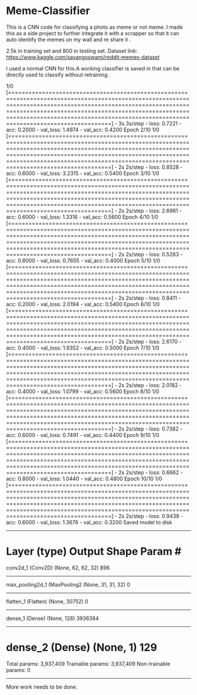 # Meme-Classifier
This is a CNN code for classifying a photo as meme or not meme. I made this as a side project to further integrate it with a scrapper so that it can auto identify the memes on my wall and re share it .

2.5k in training set and 800 in testing set.
Dataset link:
https://www.kaggle.com/sayangoswami/reddit-memes-dataset

I used a normal CNN for this.A working classifier is saved in that can be directly used to classify without retraining.

1/0 [============================================================================================================================================================================================================================================================================================================] - 3s 3s/step - loss: 0.7221 - acc: 0.2000 - val_loss: 1.4974 - val_acc: 0.4200
Epoch 2/10
1/0 [============================================================================================================================================================================================================================================================================================================] - 2s 2s/step - loss: 0.8528 - acc: 0.6000 - val_loss: 3.2315 - val_acc: 0.5400
Epoch 3/10
1/0 [============================================================================================================================================================================================================================================================================================================] - 2s 2s/step - loss: 2.6961 - acc: 0.6000 - val_loss: 1.3316 - val_acc: 0.5600
Epoch 4/10
1/0 [============================================================================================================================================================================================================================================================================================================] - 2s 2s/step - loss: 0.5283 - acc: 0.8000 - val_loss: 0.7655 - val_acc: 0.4000
Epoch 5/10
1/0 [============================================================================================================================================================================================================================================================================================================] - 2s 2s/step - loss: 0.8411 - acc: 0.2000 - val_loss: 2.0194 - val_acc: 0.5400
Epoch 6/10
1/0 [============================================================================================================================================================================================================================================================================================================] - 2s 2s/step - loss: 2.6170 - acc: 0.4000 - val_loss: 1.9352 - val_acc: 0.5000
Epoch 7/10
1/0 [============================================================================================================================================================================================================================================================================================================] - 2s 2s/step - loss: 2.0182 - acc: 0.4000 - val_loss: 1.0799 - val_acc: 0.5600
Epoch 8/10
1/0 [============================================================================================================================================================================================================================================================================================================] - 2s 2s/step - loss: 0.7382 - acc: 0.6000 - val_loss: 0.7491 - val_acc: 0.4400
Epoch 9/10
1/0 [============================================================================================================================================================================================================================================================================================================] - 2s 2s/step - loss: 0.6662 - acc: 0.8000 - val_loss: 1.0440 - val_acc: 0.4800
Epoch 10/10
1/0 [============================================================================================================================================================================================================================================================================================================] - 2s 2s/step - loss: 0.9439 - acc: 0.6000 - val_loss: 1.3676 - val_acc: 0.3200
Saved model to disk
_________________________________________________________________
Layer (type)                 Output Shape              Param #
=================================================================
conv2d_1 (Conv2D)            (None, 62, 62, 32)        896
_________________________________________________________________
max_pooling2d_1 (MaxPooling2 (None, 31, 31, 32)        0
_________________________________________________________________
flatten_1 (Flatten)          (None, 30752)             0
_________________________________________________________________
dense_1 (Dense)              (None, 128)               3936384
_________________________________________________________________
dense_2 (Dense)              (None, 1)                 129
=================================================================
Total params: 3,937,409
Trainable params: 3,937,409
Non-trainable params: 0
_________________________________________________________________


More work needs to be done.
